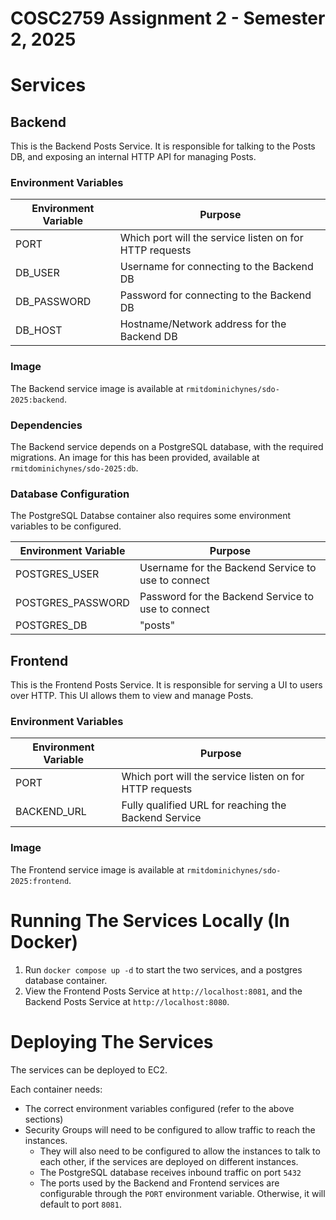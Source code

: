 # COSC2759 Assignment 2 - Semester 2, 2025

# Services


## Backend
This is the Backend Posts Service. It is responsible for talking to the Posts DB, and exposing an internal HTTP API for managing Posts.

### Environment Variables
| Environment Variable | Purpose                                                 |
|----------------------|---------------------------------------------------------|
| PORT                 | Which port will the service listen on for HTTP requests |
| DB_USER              | Username for connecting to the Backend DB               |
| DB_PASSWORD          | Password for connecting to the Backend DB               |
| DB_HOST              | Hostname/Network address for the Backend DB             |

### Image
The Backend service image is available at `rmitdominichynes/sdo-2025:backend`.

### Dependencies
The Backend service depends on a PostgreSQL database, with the required migrations. An image for this has been provided, available at `rmitdominichynes/sdo-2025:db`.

### Database Configuration
The PostgreSQL Databse container also requires some environment variables to be configured.

|  Environment Variable        |  Purpose                                                  |
|------------------------------|-----------------------------------------------------------|
|  POSTGRES_USER               | Username for the Backend Service to use to connect        |
|  POSTGRES_PASSWORD           | Password for the Backend Service to use to connect        |
|  POSTGRES_DB                 | "posts"                                                   |

## Frontend
This is the Frontend Posts Service. It is responsible for serving a UI to users over HTTP. This UI allows them to view and manage Posts.

### Environment Variables
| Environment Variable | Purpose                                                 |
|----------------------|---------------------------------------------------------|
| PORT                 | Which port will the service listen on for HTTP requests |
| BACKEND_URL          | Fully qualified URL for reaching the Backend Service    |

### Image
The Frontend service image is available at `rmitdominichynes/sdo-2025:frontend`.


# Running The Services Locally (In Docker)
1. Run `docker compose up -d` to start the two services, and a postgres database container.
2. View the Frontend Posts Service at `http://localhost:8081`, and the Backend Posts Service at `http://localhost:8080`.

# Deploying The Services

The services can be deployed to EC2. 

Each container needs: 
- The correct environment variables configured (refer to the above sections)
- Security Groups will need to be configured to allow traffic to reach the instances. 
    - They will also need to be configured to allow the instances to talk to each other, if the services are deployed on different instances.
    - The PostgreSQL database receives inbound traffic on port `5432`
    - The ports used by the Backend and Frontend services are configurable through the `PORT` environment variable. Otherwise, it will default to port `8081`.